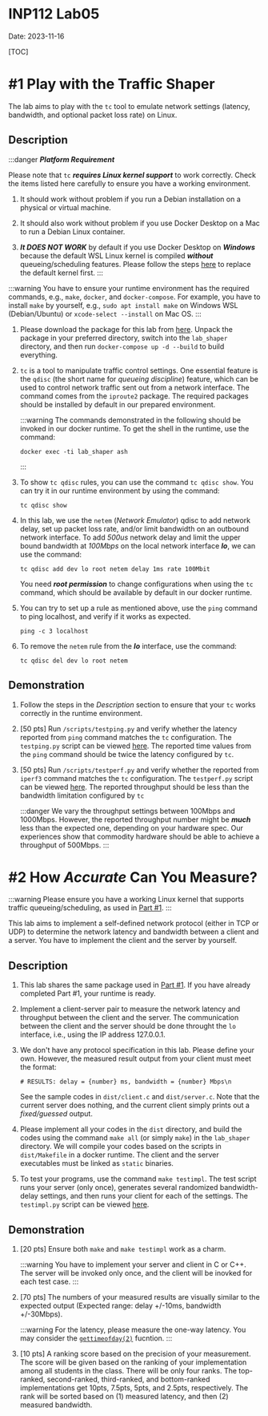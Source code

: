 # INP112 Lab05

Date: 2023-11-16

[TOC]

# #1 Play with the Traffic Shaper

The lab aims to play with the ``tc`` tool to emulate network settings (latency, bandwidth, and optional packet loss rate) on Linux.

## Description

:::danger
***Platform Requirement***

Please note that ``tc`` ***requires Linux kernel support*** to work correctly. Check the items listed here carefully to ensure you have a working environment.

1. It should work without problem if you run a Debian installation on a physical or virtual machine.

1. It should also work without problem if you use Docker Desktop on a Mac to run a Debian Linux container.

1. ***It DOES NOT WORK*** by default if you use Docker Desktop on ***Windows*** because the default WSL Linux kernel is compiled ***without*** queueing/scheduling features. Please follow the steps [here](https://md.zoolab.org/s/eHduEC62B) to replace the default kernel first.
:::

:::warning
You have to ensure your runtime environment has the required commands, e.g., `make`, `docker`, and `docker-compose`. For example, you have to install `make` by yourself, e.g., `sudo apt install make` on Windows WSL (Debian/Ubuntu) or `xcode-select --install` on Mac OS. 
:::

1. Please download the package for this lab from [here](https://inp.zoolab.org/netprog/lab05/lab_shaper_v0.tbz). Unpack the package in your preferred directory, switch into the `lab_shaper` directory, and then run `docker-compose up -d --build` to build everything.

1. ``tc`` is a tool to manipulate traffic control settings. One essential feature is the ``qdisc`` (the short name for *queueing discipline*) feature, which can be used to control network traffic sent out from a network interface. The command comes from the ``iproute2`` package. The required packages should be installed by default in our prepared environment.

   :::warning
   The commands demonstrated in the following should be invoked in our docker runtime. To get the shell in the runtime, use the command:
   
   ```
   docker exec -ti lab_shaper ash
   ```
   :::


1. To show `tc qdisc` rules, you can use the command  `tc qdisc show`. You can try it in our runtime environment by using the command:

   ```
   tc qdisc show
   ```

1. In this lab, we use the ``netem`` (*Network Emulator*) qdisc to add network delay, set up packet loss rate, and/or limit bandwidth on an outbound network interface. To add *500us* network delay and limit the upper bound bandwidth at *100Mbps* on the local network interface ***lo***, we can use the command:

   ```
   tc qdisc add dev lo root netem delay 1ms rate 100Mbit
   ```
   You need ***root permission*** to change configurations when using the ``tc`` command, which should be available by default in our docker runtime. 

1. You can try to set up a rule as mentioned above, use the ``ping`` command to ping localhost, and verify if it works as expected.
   ```
   ping -c 3 localhost
   ```

1. To remove the ``netem`` rule from the ***lo*** interface, use the command:
   ```
   tc qdisc del dev lo root netem
   ```

## Demonstration

1. Follow the steps in the *Description* section to ensure that your ``tc`` works correctly in the runtime environment.

1. [50 pts] Run `/scripts/testping.py` and verify whether the latency reported from ``ping`` command matches the ``tc`` configuration. The `testping.py` script can be viewed [here](https://inp.zoolab.org/code.html?file=netprog/lab05/testping.py). The reported time values from the ``ping`` command should be twice the latency configured by ``tc``.

1. [50 pts] Run `/scripts/testperf.py` and verify whether the 
reported from ``iperf3`` command matches the ``tc`` configuration. The `testperf.py` script can be viewed [here](https://inp.zoolab.org/code.html?file=netprog/lab05/testperf.py). The reported throughput should be less than the bandwidth limitation configured by ``tc``

   :::danger
   We vary the throughput settings between 100Mbps and 1000Mbps. However, the reported throughput number might be ***much*** less than the expected one, depending on your hardware spec. Our experiences show that commodity hardware should be able to achieve a throughput of 500Mbps.
   :::

# #2 How *Accurate* Can You Measure?

:::warning
Please ensure you have a working Linux kernel that supports traffic queueing/scheduling, as used in [Part #1](#1-Play-with-the-Traffic-Shaper).
:::

This lab aims to implement a self-defined network protocol (either in TCP or UDP) to determine the network latency and bandwidth between a client and a server. You have to implement the client and the server by yourself.

## Description

1. This lab shares the same package used in [Part #1](#1-Play-with-the-Traffic-Shaper). If you have already completed Part #1, your runtime is ready.

1. Implement a client-server pair to measure the network latency and throughput between the client and the server. The communication between the client and the server should be done throught the `lo` interface, i.e., using the IP address 127.0.0.1.

1. We don't have any protocol specification in this lab. Please define your own. However, the measured result output from your client must meet the format:

   ```
   # RESULTS: delay = {number} ms, bandwidth = {number} Mbps\n
   ```

   See the sample codes in `dist/client.c` and `dist/server.c`. Note that the current server does nothing, and the current client simply prints out a *fixed/guessed* output.

1. Please implement all your codes in the `dist` directory, and build the codes using the command `make all` (or simply `make`) in the `lab_shaper` directory. We will compile your codes based on the scripts in `dist/Makefile` in a docker runtime. The client and the server executables must be linked as `static` binaries.

1. To test your programs, use the command `make testimpl`. The test script runs your server (only once), generates several randomized bandwidth-delay settings, and then runs your client for each of the settings. The `testimpl.py` script can be viewed [here](https://inp.zoolab.org/code.html?file=netprog/lab05/testimpl.py).


## Demonstration

1. [20 pts] Ensure both `make` and `make testimpl` work as a charm.

   :::warning
   You have to implement your server and client in C or C++. The server will be invoked only once, and the client will be inovked for each test case.
   :::
   
1. [70 pts] The numbers of your measured results are visually similar to the expected output (Expected range: delay +/-10ms, bandwidth +/-30Mbps).

   :::warning
   For the latency, please measure the one-way latency. You may consider the [`gettimeofday(2)`](https://man7.org/linux/man-pages/man2/gettimeofday.2.html) fucntion.
   :::

1. [10 pts] A ranking score based on the precision of your measurement. The score will be given based on the ranking of your implementation among all students in the class. There will be only four ranks. The top-ranked, second-ranked, third-ranked, and bottom-ranked implementations get 10pts, 7.5pts, 5pts, and 2.5pts, respectively. The rank will be sorted based on (1) measured latency, and then (2) measured bandwidth.

